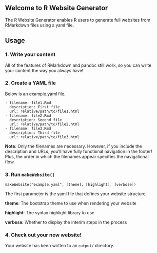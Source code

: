 ## Welcome to R Website Generator

The R Website Generator enables R users to generate full websites from RMarkdown files using a yaml file.

## Usage

### 1. Write your content

All of the features of RMarkdown and pandoc still work, so you can write your content the way you always have!

### 2. Create a YAML file

Below is an example.yaml file.

```{yaml}
- filename: file1.Rmd
  description: First file
  url: relative/path/to/file1.html
- filename: file2.Rmd
  description: Second file
  url: relative/path/to/file2.html
- filename: file3.Rmd
  description: Third file
  url: relative/path/to/file3.html
```

**Note:** Only the filenames are necessary. However, if you include the description and URLs, you'll have fully functional navigation in the footer! Plus, the order in which the filenames appear specifies the navigational flow.

### 3. Run `makeWebsite()`

```{r}
makeWebsite("example.yaml", [theme], [highlight], [verbose])
```
The first parameter is the yaml file that defines your website structure.

**theme**: The bootstrap theme to use when rendering your website

**highlight**: The syntax highlight library to use

**verbose**: Whether to display the interim steps in the process

### 4. Check out your new website!

Your website has been written to an `output/` directory.